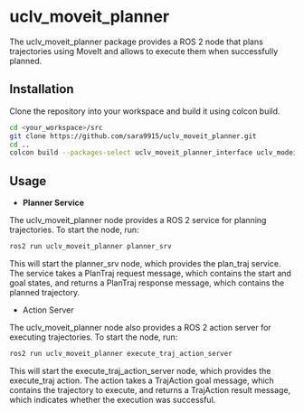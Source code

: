 # uclv_moveit_planner
The uclv_moveit_planner package provides a ROS 2 node that plans trajectories using MoveIt and allows to execute them when successfully planned.

## Installation
Clone the repository into your workspace and build it using colcon build.
```bash
cd <your_workspace>/src
git clone https://github.com/sara9915/uclv_moveit_planner.git
cd ..
colcon build --packages-select uclv_moveit_planner_interface uclv_modeit_planner_ros2
```

## Usage
- **Planner Service**
  
The uclv_moveit_planner node provides a ROS 2 service for planning trajectories. To start the node, run:
```bash
ros2 run uclv_moveit_planner planner_srv
```
This will start the planner_srv node, which provides the plan_traj service. The service takes a PlanTraj request message, which contains the start and goal states, and returns a PlanTraj response message, which contains the planned trajectory.

- Action Server


The uclv_moveit_planner node also provides a ROS 2 action server for executing trajectories. To start the node, run:
```bash
ros2 run uclv_moveit_planner execute_traj_action_server
```
This will start the execute_traj_action_server node, which provides the execute_traj action. The action takes a TrajAction goal message, which contains the trajectory to execute, and returns a TrajAction result message, which indicates whether the execution was successful.

